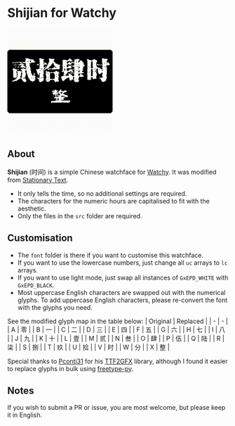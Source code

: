 # Shijian for Watchy

![Shijian screenshot](/screenshot/Shijian.gif?raw=true)

## About
**Shijian** (时间) is a simple Chinese watchface for [Watchy](https://watchy.sqfmi.com/). It was modified from [Stationary Text](https://github.com/BraininaBowl/Stationary-Text-for-Watchy).

* It only tells the time, so no additional settings are required.
* The characters for the numeric hours are capitalised to fit with the aesthetic.
* Only the files in the `src` folder are required.

## Customisation
* The `font` folder is there if you want to customise this watchface.
* If you want to use the lowercase numbers, just change all `uc` arrays to `lc` arrays.
* If you want to use light mode, just swap all instances of `GxEPD_WHITE` with `GxEPD_BLACK`.
* Most uppercase English characters are swapped out with the numerical glyphs. To add uppercase English characters, please re-convert the font with the glyphs you need.

See the modified glyph map in the table below:
| Original | Replaced |
| - | - |
| A | 零 |
| B | 一 |
| C | 二 |
| D | 三 |
| E | 四 |
| F | 五 |
| G | 六 |
| H | 七 |
| I | 八 |
| J | 九 |
| K | 十 |
| L | 壹 |
| M | 贰 |
| N | 叁 |
| O | 肆 |
| P | 伍 |
| Q | 陆 |
| R | 柒 |
| S | 捌 |
| T | 玖 |
| U | 拾 |
| V | 时 |
| W | 分 |
| X | 整 |

Special thanks to [Pconti31](https://github.com/Pconti31) for his [TTF2GFX](https://github.com/Pconti31/TTF2GFX) library, although I found it easier to replace glyphs in bulk using [freetype-py](https://pypi.org/project/freetype-py/).

## Notes
If you wish to submit a PR or issue, you are most welcome, but please keep it in English.
